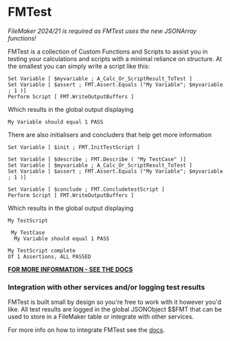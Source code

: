 # FMTest

_FileMaker 2024/21 is required as FMTest uses the new JSONArray functions!_

FMTest is a collection of Custom Functions and Scripts to assist you in testing your calculations and scripts with a minimal reliance on structure. At the smallest you can simply write a script like this:
```
Set Variable [ $myvariable ; A_Calc_Or_ScriptResult_ToTest ]
Set Variable [ $assert ; FMT.Assert.Equals ("My Variable"; $myvariable ; 1 )]
Perform Script [ FMT.WriteOutputBuffers ]
```
Which results in the global output displaying
```
My Variable should equal 1 PASS
```

There are also initialisers and concluders that help get more information
```
Set Variable [ $init ; FMT.InitTestScript ]

Set Variable [ $describe ; FMT.Describe ( "My TestCase" )]
Set Variable [ $myvariable ; A_Calc_Or_ScriptResult_ToTest ]
Set Variable [ $assert ; FMT.Assert.Equals ("My Variable"; $myvariable ; 1 )]

Set Variable [ $conclude ; FMT.ConcludetestScript ]
Perform Script [ FMT.WriteOutputBuffers ]
```
Which results in the global output displaying
```
My TestScript

 My TestCase
  My Variable should equal 1 PASS

My TestScript complete
Of 1 Assertions, ALL PASSED
```

**[FOR MORE INFORMATION - SEE THE DOCS](docs/Main.md)**  

### Integration with other services and/or logging test results  
FMTest is built small by design so you're free to work with it however you'd like.
All test results are logged in the global JSONObject $$FMT that can be used to store in a FileMaker table or integrate with other services.  

For more info on how to integrate FMTest see the [docs](docs/Main.md).
